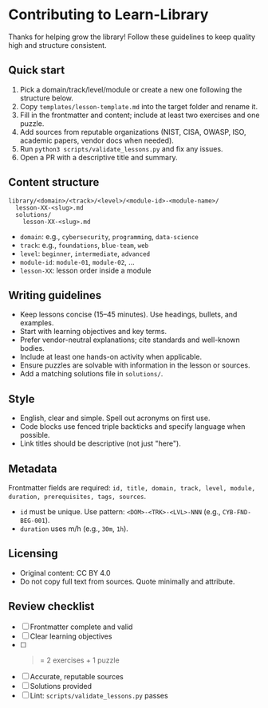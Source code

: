 # Contributing to Learn-Library

Thanks for helping grow the library! Follow these guidelines to keep quality high and structure consistent.

## Quick start

1. Pick a domain/track/level/module or create a new one following the structure below.
2. Copy `templates/lesson-template.md` into the target folder and rename it.
3. Fill in the frontmatter and content; include at least two exercises and one puzzle.
4. Add sources from reputable organizations (NIST, CISA, OWASP, ISO, academic papers, vendor docs when needed).
5. Run `python3 scripts/validate_lessons.py` and fix any issues.
6. Open a PR with a descriptive title and summary.

## Content structure

```text
library/<domain>/<track>/<level>/<module-id>-<module-name>/
  lesson-XX-<slug>.md
  solutions/
    lesson-XX-<slug>.md
```

- `domain`: e.g., `cybersecurity`, `programming`, `data-science`
- `track`: e.g., `foundations`, `blue-team`, `web`
- `level`: `beginner`, `intermediate`, `advanced`
- `module-id`: `module-01`, `module-02`, ...
- `lesson-XX`: lesson order inside a module

## Writing guidelines

- Keep lessons concise (15–45 minutes). Use headings, bullets, and examples.
- Start with learning objectives and key terms.
- Prefer vendor-neutral explanations; cite standards and well-known bodies.
- Include at least one hands-on activity when applicable.
- Ensure puzzles are solvable with information in the lesson or sources.
- Add a matching solutions file in `solutions/`.

## Style

- English, clear and simple. Spell out acronyms on first use.
- Code blocks use fenced triple backticks and specify language when possible.
- Link titles should be descriptive (not just "here").

## Metadata

Frontmatter fields are required: `id, title, domain, track, level, module, duration, prerequisites, tags, sources`.

- `id` must be unique. Use pattern: `<DOM>-<TRK>-<LVL>-NNN` (e.g., `CYB-FND-BEG-001`).
- `duration` uses m/h (e.g., `30m`, `1h`).

## Licensing

- Original content: CC BY 4.0
- Do not copy full text from sources. Quote minimally and attribute.

## Review checklist

- [ ] Frontmatter complete and valid
- [ ] Clear learning objectives
- [ ] >= 2 exercises + 1 puzzle
- [ ] Accurate, reputable sources
- [ ] Solutions provided
- [ ] Lint: `scripts/validate_lessons.py` passes
